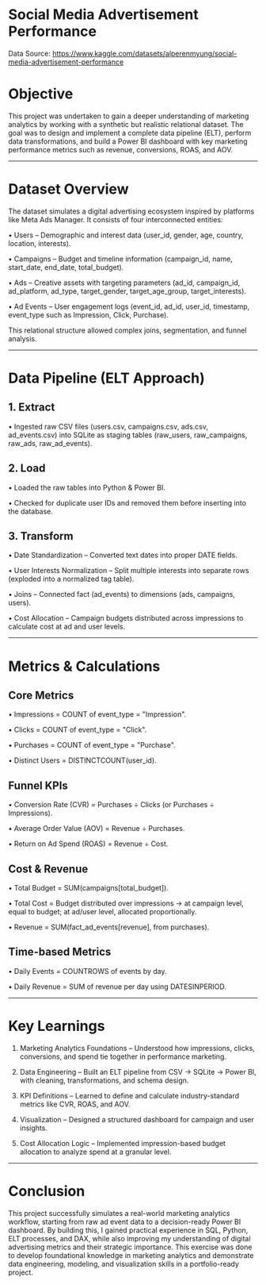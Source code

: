 # Social Media Advertisement Performance

Data Source: https://www.kaggle.com/datasets/alperenmyung/social-media-advertisement-performance

# Objective

This project was undertaken to gain a deeper understanding of marketing analytics by working with a synthetic but realistic relational dataset. The goal was to design and implement a complete data pipeline (ELT), perform data transformations, and build a Power BI dashboard with key marketing performance metrics such as revenue, conversions, ROAS, and AOV.
________________________________________
# Dataset Overview

  The dataset simulates a digital advertising ecosystem inspired by platforms like Meta Ads Manager. It consists of four interconnected entities:
  
   •	Users – Demographic and interest data (user_id, gender, age, country, location, interests).
  
   •	Campaigns – Budget and timeline information (campaign_id, name, start_date, end_date, total_budget).
   
   •	Ads – Creative assets with targeting parameters (ad_id, campaign_id, ad_platform, ad_type, target_gender, target_age_group, target_interests).
   
   •	Ad Events – User engagement logs (event_id, ad_id, user_id, timestamp, event_type such as Impression, Click, Purchase).
  
  This relational structure allowed complex joins, segmentation, and funnel analysis.
________________________________________
# Data Pipeline (ELT Approach)

## 1. Extract
  
  •	Ingested raw CSV files (users.csv, campaigns.csv, ads.csv, ad_events.csv) into SQLite as staging tables (raw_users, raw_campaigns, raw_ads, raw_ad_events).

 ## 2. Load

  •	Loaded the raw tables into Python & Power BI.

  •	Checked for duplicate user IDs and removed them before inserting into the database.

## 3. Transform
  
  •	Date Standardization – Converted text dates into proper DATE fields.

  •	User Interests Normalization – Split multiple interests into separate rows (exploded into a normalized tag table).

  •	Joins – Connected fact (ad_events) to dimensions (ads, campaigns, users).

  •	Cost Allocation – Campaign budgets distributed across impressions to calculate cost at ad and user levels.
________________________________________

# Metrics & Calculations
  
 ## Core Metrics
  
  •	Impressions = COUNT of event_type = "Impression".
  
  •	Clicks = COUNT of event_type = "Click".
  
  •	Purchases = COUNT of event_type = "Purchase".
  
  •	Distinct Users = DISTINCTCOUNT(user_id).

## Funnel KPIs
  
  •	Conversion Rate (CVR) = Purchases ÷ Clicks (or Purchases ÷ Impressions).
  
  •	Average Order Value (AOV) = Revenue ÷ Purchases.
  
  •	Return on Ad Spend (ROAS) = Revenue ÷ Cost.

## Cost & Revenue
  
  •	Total Budget = SUM(campaigns[total_budget]).
  
  •	Total Cost = Budget distributed over impressions → at campaign level, equal to budget; at ad/user level, allocated proportionally.
  
  •	Revenue = SUM(fact_ad_events[revenue], from purchases).

## Time-based Metrics

  •	Daily Events = COUNTROWS of events by day.
  
  •	Daily Revenue = SUM of revenue per day using DATESINPERIOD.
________________________________________
# Key Learnings
  
  1.	Marketing Analytics Foundations – Understood how impressions, clicks, conversions, and spend tie together in performance marketing.
  
  2.	Data Engineering – Built an ELT pipeline from CSV → SQLite → Power BI, with cleaning, transformations, and schema design.
  
  3.	KPI Definitions – Learned to define and calculate industry-standard metrics like CVR, ROAS, and AOV.
  
  4.	Visualization – Designed a structured dashboard for campaign and user insights.
  
  5.	Cost Allocation Logic – Implemented impression-based budget allocation to analyze spend at a granular level.
________________________________________
# Conclusion

This project successfully simulates a real-world marketing analytics workflow, starting from raw ad event data to a decision-ready Power BI dashboard. By building this, I gained practical experience in SQL, Python, ELT processes, and DAX, while also improving my understanding of digital advertising metrics and their strategic importance.
This exercise was done to develop foundational knowledge in marketing analytics and demonstrate data engineering, modeling, and visualization skills in a portfolio-ready project.
